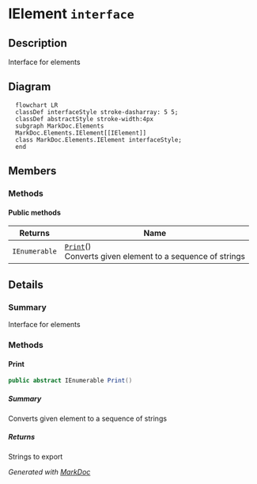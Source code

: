 # IElement `interface`

## Description
Interface for elements

## Diagram
```mermaid
  flowchart LR
  classDef interfaceStyle stroke-dasharray: 5 5;
  classDef abstractStyle stroke-width:4px
  subgraph MarkDoc.Elements
  MarkDoc.Elements.IElement[[IElement]]
  class MarkDoc.Elements.IElement interfaceStyle;
  end
```

## Members
### Methods
#### Public  methods
| Returns | Name |
| --- | --- |
| `IEnumerable` | [`Print`](markdoc/elements/IElement.md#print)()<br>Converts given element to a sequence of strings |

## Details
### Summary
Interface for elements

### Methods
#### Print
```csharp
public abstract IEnumerable Print()
```
##### Summary
Converts given element to a sequence of strings

##### Returns
Strings to export

*Generated with* [*MarkDoc*](https://github.com/hailstorm75/MarkDoc.Core)
